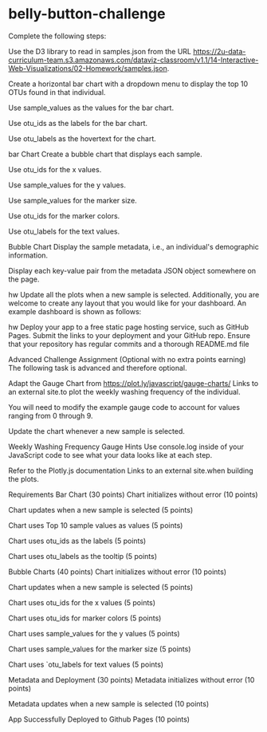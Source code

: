 # belly-button-challenge

Complete the following steps:

Use the D3 library to read in samples.json from the URL https://2u-data-curriculum-team.s3.amazonaws.com/dataviz-classroom/v1.1/14-Interactive-Web-Visualizations/02-Homework/samples.json.

Create a horizontal bar chart with a dropdown menu to display the top 10 OTUs found in that individual.

Use sample_values as the values for the bar chart.

Use otu_ids as the labels for the bar chart.

Use otu_labels as the hovertext for the chart.

bar Chart
Create a bubble chart that displays each sample.

Use otu_ids for the x values.

Use sample_values for the y values.

Use sample_values for the marker size.

Use otu_ids for the marker colors.

Use otu_labels for the text values.

Bubble Chart
Display the sample metadata, i.e., an individual's demographic information.

Display each key-value pair from the metadata JSON object somewhere on the page.

hw
Update all the plots when a new sample is selected. Additionally, you are welcome to create any layout that you would like for your dashboard. An example dashboard is shown as follows:

hw
Deploy your app to a free static page hosting service, such as GitHub Pages. Submit the links to your deployment and your GitHub repo. Ensure that your repository has regular commits and a thorough README.md file

Advanced Challenge Assignment (Optional with no extra points earning)
The following task is advanced and therefore optional.

Adapt the Gauge Chart from https://plot.ly/javascript/gauge-charts/ Links to an external site.to plot the weekly washing frequency of the individual.

You will need to modify the example gauge code to account for values ranging from 0 through 9.

Update the chart whenever a new sample is selected.

Weekly Washing Frequency Gauge
Hints
Use console.log inside of your JavaScript code to see what your data looks like at each step.

Refer to the Plotly.js documentation Links to an external site.when building the plots.

Requirements
Bar Chart (30 points)
Chart initializes without error (10 points)

Chart updates when a new sample is selected (5 points)

Chart uses Top 10 sample values as values (5 points)

Chart uses otu_ids as the labels (5 points)

Chart uses otu_labels as the tooltip (5 points)

Bubble Charts (40 points)
Chart initializes without error (10 points)

Chart updates when a new sample is selected (5 points)

Chart uses otu_ids for the x values (5 points)

Chart uses otu_ids for marker colors (5 points)

Chart uses sample_values for the y values (5 points)

Chart uses sample_values for the marker size (5 points)

Chart uses `otu_labels for text values (5 points)

Metadata and Deployment (30 points)
Metadata initializes without error (10 points)

Metadata updates when a new sample is selected (10 points)

App Successfully Deployed to Github Pages (10 points)